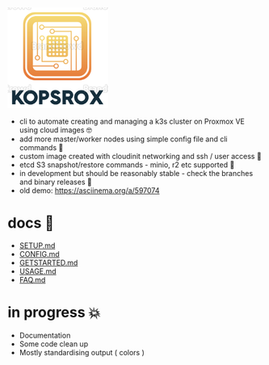 <img src="docs/kopsrox.png" height=200 />

- cli to automate creating and managing a k3s cluster on Proxmox VE using cloud images :nerd_face:
- add more master/worker nodes using simple config file and cli commands :pray:
- custom image created with cloudinit networking and ssh / user access :busts_in_silhouette:
- etcd S3 snapshot/restore commands - minio, r2 etc supported :floppy_disk:
- in development but should be reasonably stable - check the branches and binary releases :horse_racing:
- old demo: https://asciinema.org/a/597074

# docs :book:

 - [SETUP.md](docs/SETUP.md)
 - [CONFIG.md](docs/CONFIG.md)
 - [GETSTARTED.md](docs/GETSTARTED.md)
 - [USAGE.md](docs/USAGE.md)
 - [FAQ.md](docs/FAQ.md)

# in progress :boom:
 - Documentation
 - Some code clean up 
 - Mostly standardising output ( colors ) 
